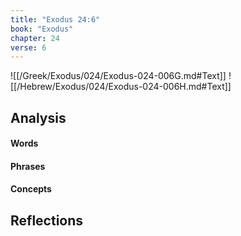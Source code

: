 ```yaml
---
title: "Exodus 24:6"
book: "Exodus"
chapter: 24
verse: 6
---
```

![[/Greek/Exodus/024/Exodus-024-006G.md#Text]]
![[/Hebrew/Exodus/024/Exodus-024-006H.md#Text]]

## Analysis

#### Words

#### Phrases

#### Concepts

## Reflections
